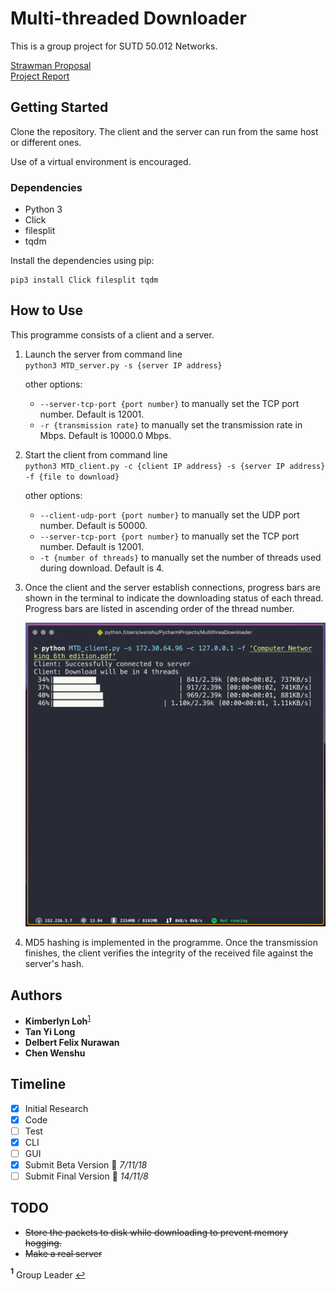 # Multi-threaded Downloader

This is a group project for SUTD 50.012 Networks.  

<a href='Strawman Proposal.pdf'>Strawman Proposal</a><br>
<a href='Networks Project Report.pdf'>Project Report</a><br>

## Getting Started

Clone the repository. The client and the server can run from the same host or different ones.  

Use of a virtual environment is encouraged.

### Dependencies

* Python 3
* Click
* filesplit
* tqdm

Install the dependencies using pip:
```
pip3 install Click filesplit tqdm
```

## How to Use
This programme consists of a client and a server.  

1. Launch the server from command line  
`python3 MTD_server.py -s {server IP address}`  

    other options:
    * `--server-tcp-port {port number}` to manually set the TCP port number. Default is 12001.
    * `-r {transmission rate}` to manually set the transmission rate in Mbps. Default is 10000.0 Mbps.

2. Start the client from command line  
`python3 MTD_client.py -c {client IP address} -s {server IP address} -f {file to download}`  

    other options:
    * `--client-udp-port {port number}` to manually set the UDP port number. Default is 50000.
    * `--server-tcp-port {port number}` to manually set the TCP port number. Default is 12001.
    * `-t {number of threads}` to manually set the number of threads used during download. Default is 4.

3. Once the client and the server establish connections, progress bars are shown in the terminal to indicate the 
downloading status of each thread. Progress bars are listed in ascending order of the thread number.  

    ![alt text](pbar-sc.png)

4. MD5 hashing is implemented in the programme. Once the transmission finishes, the client verifies the integrity of the 
received file against the server's hash.

## Authors

* __Kimberlyn Loh__<sup id="a1">[1](#f1)</sup>
* __Tan Yi Long__
* __Delbert Felix Nurawan__
* __Chen Wenshu__

## Timeline

- [x] Initial Research
- [x] Code
- [ ] Test
- [x] CLI
- [ ] GUI
- [x] Submit Beta Version :calendar: _7/11/18_
- [ ] Submit Final Version :calendar: _14/11/8_

## TODO
* ~~Store the packets to disk while downloading to prevent memory hogging.~~
* ~~Make a real server~~

<b id="f1"><sup>1</sup></b> Group Leader [↩](#a1)